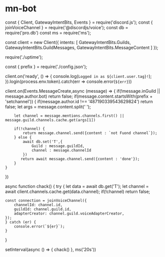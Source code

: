 # mn-bot

const { Client, GatewayIntentBits, Events } = require('discord.js');
const { joinVoiceChannel } = require('@discordjs/voice');
const db = require('pro.db')
const ms = require('ms');

const client = new Client({
    intents: [
        GatewayIntentBits.Guilds,
        GatewayIntentBits.GuildMessages,
        GatewayIntentBits.MessageContent
    ]
});

require('./uptime');

const { prefix } = require('./config.json');

client.on('ready', () => {
    console.log(`Logged in as ${client.user.tag}!`);
}).login(process.env.token).catch(err => console.error(`${err}`))

client.on(Events.MessageCreate,async (message) => {
    if(!message.inGuild || message.author.bot) return false;
    if(message.content.startsWith(prefix + 'setchannel')) {
        if(message.author.id !== '487190339543629824') return false;
        let args = message.content.split(' ');

        let channel = message.mentions.channels.first() || message.guild.channels.cache.get(args[1])

        if(!channel) {
            return message.channel.send({content : `not Fuond channel`});
        } else {
            await db.set('T',{
                Guild : message.guildId,
                channel : message.channelId
            })
           return await message.channel.send({content : 'done'});
        }
    }
})

async function chack() {
    try {
    let data = await db.get('T');
    let channel = await client.channels.cache.get(data.channel);
    if(!channel) return false;
      
    const connection = joinVoiceChannel({
        channelId: channel.id,
        guildId: channel.guild.id,
        adapterCreator: channel.guild.voiceAdapterCreator,
    });
    } catch (er) {
        console.error(`${er}`);
    }
}

setInterval(async () => {
    chack()
}, ms('20s'))
